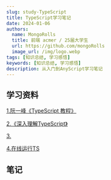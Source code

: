 ```yaml
---
slug: study-TypeScript
title: TypeScript学习笔记
date: 2024-01-06
authors:
  name: MongoRolls
  title: 前端 acmer / 25届大学生
  url: https://github.com/mongoRolls
  image_url: /img/logo.webp
tags: [知识总结, 学习感悟]
keywords: [知识总结, 学习感悟]
description: 从入门到AnyScript学习笔记
---
```


## 学习资料

[1.阮一峰《TypeScript 教程》](https://wangdoc.com/)

[2.《深入理解TypeScript》](https://jkchao.github.io/typescript-book-chinese/)

[3.](https://www.baidu.com/s?ie=utf-8&f=8&rsv_bp=1&rsv_idx=1&tn=baidu&wd=%E4%B8%9C%E8%8E%9E%E7%90%86%E5%B7%A5%E5%AD%A6%E9%99%A2%E6%98%AF%E5%A4%A7%E4%B8%93%E5%90%97%EF%BC%9F&fenlei=256&oq=%25E4%25B8%259C%25E8%258E%259E%25E7%2590%2586%25E5%25B7%25A5%25E5%25AD%25A6%25E9%2599%25A2&rsv_pq=b44b36bf004d9517&rsv_t=a7fbHjM%2F7HR7egroKnfTwldIakbwfbBl7DH0avP%2BHn%2FUXMLrTUvXLDqKhW4&rqlang=cn&rsv_enter=0&rsv_dl=tb&rsv_btype=t&inputT=4452&rsv_sug3=46&rsv_sug1=39&rsv_sug7=100&rsv_sug4=4578)

[4.在线运行TS](https://www.typescriptlang.org/play)

## 笔记



